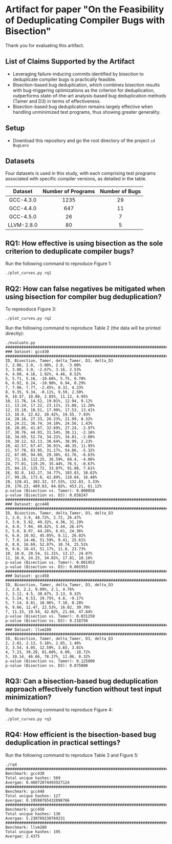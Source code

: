 # Artifact for paper "On the Feasibility of Deduplicating Compiler Bugs with Bisection"

Thank you for evaluating this artifact.

## List of Claims Supported by the Artifact

- Leveraging failure-inducing commits identified by bisection to deduplicate compiler bugs is practically feasible.
- Bisection-based bug deduplication, which combines bisection results with bug-triggering optimizations as the criterion for deduplication, outperforms state-of-the-art analysis-based bug deduplication methods (Tamer and D3) in terms of effectiveness.
- Bisection-based bug deduplication remains largely effective when handling unminimized test programs, thus showing greater generality.

## Setup

- Download this repository and go the root directory of the project `cd BugLens`

## Datasets

Four datasets is used in this study, with each comprising test programs associated with specific compiler versions, as detailed in the table.

|  Dataset   | Number of Programs | Number of Bugs |
| :--------: | :----------------: | :------------: |
| GCC-4.3.0  |        1235        |       29       |
| GCC-4.4.0  |        647         |       11       |
| GCC-4.5.0  |         26         |       7        |
| LLVM-2.8.0 |         80         |       5        |



## RQ1: How effective is using bisection as the sole criterion to deduplicate compiler bugs?

Run the following command to reproduce Figure 1:

```
./plot_curves.py rq1
```



## RQ2: How can false negatives be mitigated when using bisection for compiler bug deduplication?
To repreoduce Figure 3:

```
./plot_curves.py rq2
```



Run the following command to reproduce Table 2 (the data will be printed directly):

```
./evaluate.py
####################################################################################################
### Dataset: gcc430
####################################################################################################
ID, Bisection, Tamer, delta_Tamer, D3, delta_D3
2, 2.06, 2.0, -3.00%, 2.0, -3.00%
3, 3.08, 3.0, -2.67%, 3.16, 2.53%
4, 4.08, 4.16, 1.92%, 4.46, 8.52%
5, 5.71, 5.16, -10.66%, 5.75, 0.70%
6, 6.92, 6.24, -10.90%, 6.94, 0.29%
7, 7.96, 7.77, -2.45%, 8.32, 4.33%
8, 9.35, 9.34, -0.11%, 9.59, 2.50%
9, 10.57, 10.88, 2.85%, 11.12, 4.95%
10, 11.76, 14.52, 19.01%, 12.94, 9.12%
11, 13.24, 17.22, 23.11%, 15.08, 12.20%
12, 15.18, 18.51, 17.99%, 17.53, 13.41%
13, 18.0, 22.62, 20.42%, 19.55, 7.93%
14, 20.16, 27.33, 26.23%, 21.99, 8.32%
15, 24.21, 36.74, 34.10%, 24.56, 1.43%
16, 28.05, 41.67, 32.69%, 27.24, -2.97%
17, 30.76, 44.93, 31.54%, 30.11, -2.16%
18, 34.69, 52.74, 34.22%, 34.01, -2.00%
19, 38.12, 62.13, 38.64%, 38.99, 2.23%
20, 42.57, 67.47, 36.91%, 48.35, 11.95%
21, 57.78, 83.95, 31.17%, 54.86, -5.32%
22, 67.09, 94.89, 29.30%, 61.76, -8.63%
23, 71.18, 112.25, 36.59%, 68.4, -4.06%
24, 77.01, 119.29, 35.44%, 76.5, -0.67%
25, 84.15, 125.72, 33.07%, 91.08, 7.61%
26, 92.8, 142.27, 34.77%, 103.83, 10.62%
27, 99.26, 173.8, 42.89%, 118.84, 16.48%
28, 128.41, 302.32, 57.53%, 132.83, 3.33%
29, 176.23, 489.83, 64.02%, 453.21, 61.12%
p-value (Bisection vs. Tamer): 0.000058
p-value (Bisection vs. D3): 0.038247
####################################################################################################
### Dataset: gcc440
####################################################################################################
ID, Bisection, Tamer, delta_Tamer, D3, delta_D3
2, 2.0, 3.9, 48.72%, 2.72, 26.47%
3, 3.0, 5.92, 49.32%, 4.36, 31.19%
4, 4.0, 7.94, 49.62%, 5.44, 26.47%
5, 5.0, 8.97, 44.26%, 6.61, 24.36%
6, 6.0, 10.92, 45.05%, 8.11, 26.02%
7, 7.0, 14.46, 51.59%, 9.41, 25.61%
8, 8.0, 16.69, 52.07%, 10.74, 25.51%
9, 9.0, 18.43, 51.17%, 11.8, 23.73%
10, 10.0, 20.54, 51.31%, 13.17, 24.07%
11, 16.0, 24.25, 34.02%, 17.81, 10.16%
p-value (Bisection vs. Tamer): 0.001953
p-value (Bisection vs. D3): 0.001953
####################################################################################################
### Dataset: gcc450
####################################################################################################
ID, Bisection, Tamer, delta_Tamer, D3, delta_D3
2, 2.0, 2.2, 9.09%, 2.1, 4.76%
3, 3.12, 4.5, 30.67%, 3.13, 0.32%
4, 5.24, 6.53, 19.75%, 4.8, -9.17%
5, 7.14, 8.81, 18.96%, 7.16, 0.28%
6, 9.66, 12.47, 22.53%, 16.02, 39.70%
7, 11.33, 19.54, 42.02%, 21.64, 47.64%
p-value (Bisection vs. Tamer): 0.031250
p-value (Bisection vs. D3): 0.218750
####################################################################################################
### Dataset: llvm280
####################################################################################################
ID, Bisection, Tamer, delta_Tamer, D3, delta_D3
2, 2.02, 2.13, 5.16%, 2.05, 1.46%
3, 3.54, 4.05, 12.59%, 3.65, 3.01%
4, 7.23, 39.29, 81.60%, 6.09, -18.72%
5, 10.14, 46.66, 78.27%, 11.06, 8.32%
p-value (Bisection vs. Tamer): 0.125000
p-value (Bisection vs. D3): 0.875000
```



## RQ3: Can a bisection-based bug deduplication approach effectively function without test input minimization?

Run the following command to reproduce Figure 4:

```
./plot_curves.py rq3
```



## RQ4: How efficient is the bisection-based bug deduplication in practical settings?

Run the following command to reproduce Table 3 and Figure 5:

```
./rq4
################################################################################
Benchmark: gcc430
Total unique hashes: 569
Avergae: 0.46072874493927124
################################################################################
Benchmark: gcc440
Total unique hashes: 127
Avergae: 0.19598765432098766
################################################################################
Benchmark: gcc450
Total unique hashes: 136
Avergae: 5.230769230769231
################################################################################
Benchmark: llvm280
Total unique hashes: 195
Avergae: 2.4375
```

